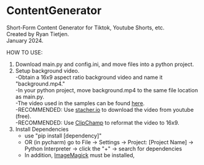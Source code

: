 # ContentGenerator
Short-Form Content Generator for Tiktok, Youtube Shorts, etc.  
Created by Ryan Tietjen.  
January 2024.

HOW TO USE:

1. Download main.py and config.ini, and move files into a python project.  
2. Setup background video.  
   -Obtain a 16x9 aspect ratio background video and name it "background.mp4."  
   -In your python project, move background.mp4 to the same file location as main.py.  
   -The video used in the samples can be found [here](https://www.youtube.com/watch?v=952ILTHDgC4).  
   -RECOMMENDED: Use [stacher.io](https://stacher.io/) to download the video from youtube (free).  
   -RECOMMENDED: Use [ClipChamp](https://clipchamp.com/en/) to reformat the video to 16x9.  
3. Install Dependencies  
   - use "pip install \[dependency\]"
   - OR (in pycharm) go to File -> Settings -> Project: \[Project Name\] -> Python Interpreter -> click the "+" -> search for dependencies
   - In addition, [ImageMagick](https://imagemagick.org/) must be installed,
